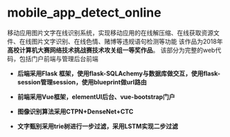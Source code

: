 # mobile_app_detect_online

移动应用图片文字在线识别系统，实现移动应用的在线解压缩、在线获取资源文件、在线图片文字识别、在线色情、赌博等违规语句检测等功能
该作品为2018年**高校计算机大赛网络技术挑战赛技术攻关组一等奖作品**。
该部分为完整的web代码，包括门户前端与管理后台前端

- **后端采用Flask 框架，使用flask-SQLAchemy与数据库做交互，使用flask-session管理session，使用blueprint做url路由**

- **前端采用Vue框架，elementUI后台、vue-bootstrap门户**

- **图像识别算法采用CTPN+DenseNet+CTC**

- **文字甄别采用trie树进行一步过滤，采用LSTM实现二步过滤**



